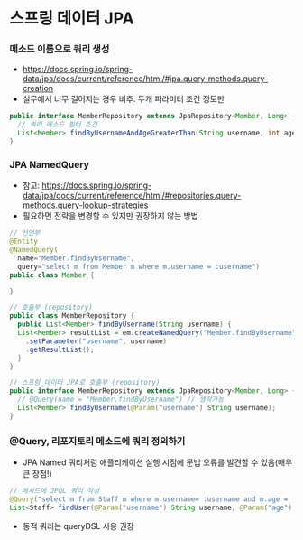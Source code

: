 # 스프링 데이터 JPA

### 메소드 이름으로 쿼리 생성
- https://docs.spring.io/spring-data/jpa/docs/current/reference/html/#jpa.query-methods.query-creation
- 실무에서 너무 길어지는 경우 비추. 두개 파라미터 조건 정도만
```java
public interface MemberRepository extends JpaRepository<Member, Long> {
  // 쿼리 메소드 필터 조건
  List<Member> findByUsernameAndAgeGreaterThan(String username, int age);
}
```

### JPA NamedQuery
- 참고: https://docs.spring.io/spring-data/jpa/docs/current/reference/html/#repositories.query-methods.query-lookup-strategies
- 필요하면 전략을 변경할 수 있지만 권장하지 않는 방법
```java
// 선언부
@Entity
@NamedQuery(
  name="Member.findByUsername",
  query="select m from Member m where m.username = :username")
public class Member {

}

// 호출부 (repository)
public class MemberRepository {
  public List<Member> findByUsername(String username) {
  List<Member> resultList = em.createNamedQuery("Member.findByUsername", Member.class)
    .setParameter("username", username)
    .getResultList();
  }
}

// 스프링 데이터 JPA로 호출부 (repository)
public interface MemberRepository extends JpaRepository<Member, Long> { //** 여기 선언한 Member 도메인 클래스
  // @Query(name = "Member.findByUsername") // 생략가능
  List<Member> findByUsername(@Param("username") String username);
}
```

### @Query, 리포지토리 메소드에 쿼리 정의하기
- JPA Named 쿼리처럼 애플리케이션 실행 시점에 문법 오류를 발견할 수 있음(매우 큰 장점!)
```java
// 메서드에 JPQL 쿼리 작성
@Query("select m from Staff m where m.username= :username and m.age = :age")
List<Staff> findUser(@Param("username") String username, @Param("age") int age);
```
- 동적 쿼리는 queryDSL 사용 권장
